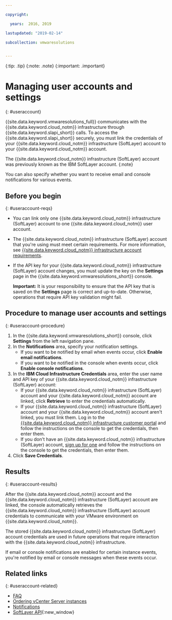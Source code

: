 ```yaml
---

copyright:

  years:  2016, 2019

lastupdated: "2019-02-14"

subcollection: vmwaresolutions


---
```


{:tip: .tip}
{:note: .note}
{:important: .important}

# Managing user accounts and settings
{: #useraccount}

{{site.data.keyword.vmwaresolutions_full}} communicates with the {{site.data.keyword.cloud_notm}} infrastructure through {{site.data.keyword.slapi_short}} calls. To access the {{site.data.keyword.slapi_short}} securely, you must link the credentials of your {{site.data.keyword.cloud_notm}} infrastructure (SoftLayer) account to your {{site.data.keyword.cloud_notm}} account.

The {{site.data.keyword.cloud_notm}} infrastructure (SoftLayer) account was previously known as the IBM SoftLayer account.
{:note}

You can also specify whether you want to receive email and console notifications for various events.

## Before you begin
{: #useraccount-reqs}

* You can link only one {{site.data.keyword.cloud_notm}} infrastructure (SoftLayer) account to one {{site.data.keyword.cloud_notm}} user account.
* The {{site.data.keyword.cloud_notm}} infrastructure (SoftLayer) account that you're using must meet certain requirements. For more information, see [{{site.data.keyword.cloud_notm}} infrastructure account requirements](/docs/services/vmwaresolutions/vmonic?topic=vmware-solutions-slaccountrequirement).
* If the API key for your {{site.data.keyword.cloud_notm}} infrastructure (SoftLayer) account changes, you must update the key on the **Settings** page in the {{site.data.keyword.vmwaresolutions_short}} console.

   **Important:** It is your responsibility to ensure that the API key that is saved on the **Settings** page is correct and up-to-date. Otherwise, operations that require API key validation might fail.

## Procedure to manage user accounts and settings
{: #useraccount-procedure}

1. In the {{site.data.keyword.vmwaresolutions_short}} console, click **Settings** from the left navigation pane.
2. In the **Notifications** area, specify your notification settings.
   * If you want to be notified by email when events occur, click **Enable email notifications**.
   * If you want to be notified in the console when events occur, click **Enable console notifications**.
3. In the **IBM Cloud Infrastructure Credentials** area, enter the user name and API key of your {{site.data.keyword.cloud_notm}} infrastructure (SoftLayer) account:
   * If your {{site.data.keyword.cloud_notm}} infrastructure (SoftLayer) account and your {{site.data.keyword.cloud_notm}} account are linked, click **Retrieve** to enter the credentials automatically.
   * If your {{site.data.keyword.cloud_notm}} infrastructure (SoftLayer) account and your {{site.data.keyword.cloud_notm}} account aren't linked, you must link them. Log in to the [{{site.data.keyword.cloud_notm}} infrastructure customer portal](https://control.softlayer.com/) and follow the instructions on the console to get the credentials, then enter them.
   * If you don't have an {{site.data.keyword.cloud_notm}} infrastructure (SoftLayer) account, [sign up for one](/docs/services/vmwaresolutions/vmonic?topic=vmware-solutions-signing_softlayer_account) and follow the instructions on the console to get the credentials, then enter them.
4. Click **Save Credentials**.

## Results
{: #useraccount-results}

After the {{site.data.keyword.cloud_notm}} account and the {{site.data.keyword.cloud_notm}} infrastructure (SoftLayer) account are linked, the console automatically retrieves the {{site.data.keyword.cloud_notm}} infrastructure (SoftLayer) account credentials to communicate with your VMware environment on {{site.data.keyword.cloud_notm}}.

The stored {{site.data.keyword.cloud_notm}} infrastructure (SoftLayer) account credentials are used in future operations that require interaction with the {{site.data.keyword.cloud_notm}} infrastructure.

If email or console notifications are enabled for certain instance events, you're notified by email or console messages when these events occur.

## Related links
{: #useraccount-related}

* [FAQ](/docs/services/vmwaresolutions/vmonic?topic=vmware-solutions-faq)
* [Ordering vCenter Server instances](/docs/services/vmwaresolutions/vcenter?topic=vmware-solutions-vc_orderinginstance)
* [Notifications](/docs/services/vmwaresolutions/vmonic?topic=vmware-solutions-notifications)
* [SoftLayer API](/docs/customer-portal?topic=customer-portal-customerportal_api){:new_window}
